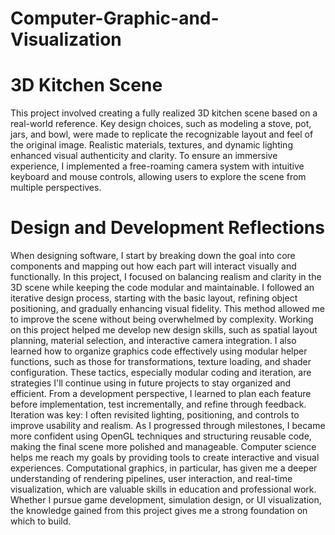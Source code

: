 # Computer-Graphic-and-Visualization
# 3D Kitchen Scene 
This project involved creating a fully realized 3D kitchen scene based on a real-world reference. Key design choices, such as modeling a stove, pot, jars, and bowl, were made to replicate the recognizable layout and feel of the original image. Realistic materials, textures, and dynamic lighting enhanced visual authenticity and clarity. To ensure an immersive experience, I implemented a free-roaming camera system with intuitive keyboard and mouse controls, allowing users to explore the scene from multiple perspectives.
# Design and Development Reflections
When designing software, I start by breaking down the goal into core components and mapping out how each part will interact visually and functionally. In this project, I focused on balancing realism and clarity in the 3D scene while keeping the code modular and maintainable. I followed an iterative design process, starting with the basic layout, refining object positioning, and gradually enhancing visual fidelity. This method allowed me to improve the scene without being overwhelmed by complexity.
Working on this project helped me develop new design skills, such as spatial layout planning, material selection, and interactive camera integration. I also learned how to organize graphics code effectively using modular helper functions, such as those for transformations, texture loading, and shader configuration. These tactics, especially modular coding and iteration, are strategies I'll continue using in future projects to stay organized and efficient.
From a development perspective, I learned to plan each feature before implementation, test incrementally, and refine through feedback. Iteration was key: I often revisited lighting, positioning, and controls to improve usability and realism. As I progressed through milestones, I became more confident using OpenGL techniques and structuring reusable code, making the final scene more polished and manageable.
Computer science helps me reach my goals by providing tools to create interactive and visual experiences. Computational graphics, in particular, has given me a deeper understanding of rendering pipelines, user interaction, and real-time visualization, which are valuable skills in education and professional work. Whether I pursue game development, simulation design, or UI visualization, the knowledge gained from this project gives me a strong foundation on which to build.
